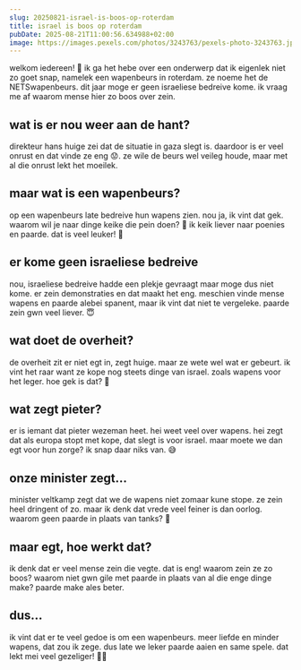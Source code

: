 ```yaml
---
slug: 20250821-israel-is-boos-op-roterdam
title: israel is boos op roterdam
pubDate: 2025-08-21T11:00:56.634988+02:00
image: https://images.pexels.com/photos/3243763/pexels-photo-3243763.jpeg
---
```

welkom iedereen! 🌟 ik ga het hebe over een onderwerp dat ik eigenlek niet zo goet snap, namelek een wapenbeurs in roterdam. ze noeme het de NETSwapenbeurs. dit jaar moge er geen israeliese bedreive kome. ik vraag me af waarom mense hier zo boos over zein. 

## wat is er nou weer aan de hant?
direkteur hans huige zei dat de situatie in gaza slegt is. daardoor is er veel onrust en dat vinde ze eng 😟. ze wile de beurs wel veileg houde, maar met al die onrust lekt het moeilek. 

## maar wat is een wapenbeurs?
op een wapenbeurs late bedreive hun wapens zien. nou ja, ik vint dat gek. waarom wil je naar dinge keike die pein doen? 🤷 ik keik liever naar poenies en paarde. dat is veel leuker! 🐴

## er kome geen israeliese bedreive
nou, israeliese bedreive hadde een plekje gevraagt maar moge dus niet kome. er zein demonstraties en dat maakt het eng. meschien vinde mense wapens en paarde alebei spanent, maar ik vint dat niet te vergeleke. paarde zein gwn veel liever. 😇

## wat doet de overheit?
de overheit zit er niet egt in, zegt huige. maar ze wete wel wat er gebeurt. ik vint het raar want ze kope nog steets dinge van israel. zoals wapens voor het leger. hoe gek is dat? 🤔

## wat zegt pieter?
er is iemant dat pieter wezeman heet. hei weet veel over wapens. hei zegt dat als europa stopt met kope, dat slegt is voor israel. maar moete we dan egt voor hun zorge? ik snap daar niks van. 😅

## onze minister zegt...
minister veltkamp zegt dat we de wapens niet zomaar kune stope. ze zein heel dringent of zo. maar ik denk dat vrede veel feiner is dan oorlog. waarom geen paarde in plaats van tanks? 🐎

## maar egt, hoe werkt dat?
ik denk dat er veel mense zein die vegte. dat is eng! waarom zein ze zo boos? waarom niet gwn gile met paarde in plaats van al die enge dinge make? paarde make ales beter.

## dus...
ik vint dat er te veel gedoe is om een wapenbeurs. meer liefde en minder wapens, dat zou ik zege. dus late we leker paarde aaien en same spele. dat lekt mei veel gezeliger! 🐴💕
